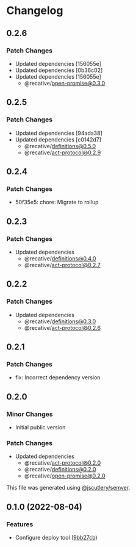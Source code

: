 # Changelog

## 0.2.6

### Patch Changes

- Updated dependencies [156055e]
- Updated dependencies [0b36c02]
- Updated dependencies [156055e]
  - @recative/open-promise@0.3.0

## 0.2.5

### Patch Changes

- Updated dependencies [94ada38]
- Updated dependencies [c0142d7]
  - @recative/definitions@0.5.0
  - @recative/act-protocol@0.2.9

## 0.2.4

### Patch Changes

- 50f35e5: chore: Migrate to rollup

## 0.2.3

### Patch Changes

- Updated dependencies
  - @recative/definitions@0.4.0
  - @recative/act-protocol@0.2.7

## 0.2.2

### Patch Changes

- Updated dependencies
  - @recative/definitions@0.3.0
  - @recative/act-protocol@0.2.6

## 0.2.1

### Patch Changes

- fix: Incorrect dependency version

## 0.2.0

### Minor Changes

- Initial public version

### Patch Changes

- Updated dependencies
  - @recative/act-protocol@0.2.0
  - @recative/definitions@0.2.0
  - @recative/open-promise@0.2.0

This file was generated using [@jscutlery/semver](https://github.com/jscutlery/semver).

## 0.1.0 (2022-08-04)

### Features

- Configure deploy tool ([9bb27cb](https://github.com/recative/recative-system/commit/9bb27cb7512d097b7d4e385876db3e90a8da24ec))
